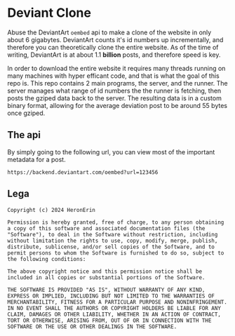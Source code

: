 # Deviant Clone

Abuse the DeviantArt `oembed` api to make a clone of the website in only about 6 gigabytes. DeviantArt counts it's id numbers up incrementally, and therefore you can theoretically clone the entire website. As of the time of writing, DeviantArt is at about 1.1 **billion** posts, and therefore speed is key.

In order to download the entire website it requires many threads running on many machines with hyper efficant code, and that is what the goal of this repo is. This repo contains 2 main programs, the server, and the runner. The server manages what range of id numbers the the runner is fetching, then posts the gziped data back to the server. The resulting data is in a custom binary format, allowing for the average deviation post to be around 55 bytes once gziped. 

## The api
By simply going to the following url, you can view most of the important metadata for a post.

```plaintext
https://backend.deviantart.com/oembed?url=123456
``` 

## Lega
```plaintext
Copyright (c) 2024 HeronErin

Permission is hereby granted, free of charge, to any person obtaining a copy of this software and associated documentation files (the "Software"), to deal in the Software without restriction, including without limitation the rights to use, copy, modify, merge, publish, distribute, sublicense, and/or sell copies of the Software, and to permit persons to whom the Software is furnished to do so, subject to the following conditions:

The above copyright notice and this permission notice shall be included in all copies or substantial portions of the Software.

THE SOFTWARE IS PROVIDED "AS IS", WITHOUT WARRANTY OF ANY KIND, EXPRESS OR IMPLIED, INCLUDING BUT NOT LIMITED TO THE WARRANTIES OF MERCHANTABILITY, FITNESS FOR A PARTICULAR PURPOSE AND NONINFRINGEMENT. IN NO EVENT SHALL THE AUTHORS OR COPYRIGHT HOLDERS BE LIABLE FOR ANY CLAIM, DAMAGES OR OTHER LIABILITY, WHETHER IN AN ACTION OF CONTRACT, TORT OR OTHERWISE, ARISING FROM, OUT OF OR IN CONNECTION WITH THE SOFTWARE OR THE USE OR OTHER DEALINGS IN THE SOFTWARE.
```

